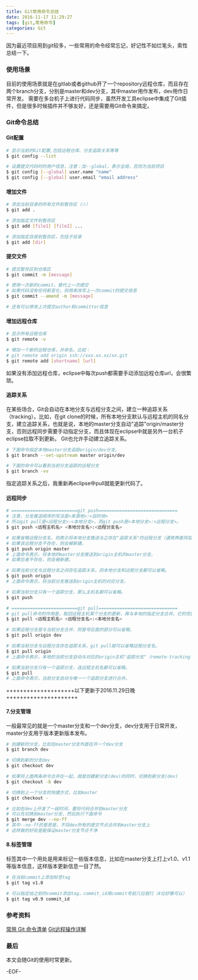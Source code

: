 ```yaml
---
title: Git常用命令总结
date: 2016-11-17 11:29:27
tags: [git,常用命令]
categories: Git
---
```

因为最近项目用到git较多，一些常用的命令经常忘记，好记性不如烂笔头，索性总结一下。
<!--more-->
### 使用场景
目前的使用场景就是在gitlab或者github开了一个repository远程仓库，而且存在两个branch分支，分别是master和dev分支，其中master用作发布，dev用作日常开发。
需要在多台机子上进行代码同步，虽然开发工具eclipse中集成了Git插件，但是很多时候插件并不够友好，还是需要用Git命令来搞定。
### Git命令总结
#### Git配置
```bash
# 显示当前的Git配置,包括远程仓库、分支追踪关系等等
$ git config --list

# 设置提交代码时的用户信息，注意：加--global，表示全局，否则为当前项目
$ git config [--global] user.name "name"
$ git config [--global] user.email "email address"
```

#### 增加文件
```bash
# 添加当前目录的所有文件到暂存区（☆）
$ git add .

# 添加指定文件到暂存区
$ git add [file1] [file2] ...

# 添加指定目录到暂存区，包括子目录
$ git add [dir]

```
#### 提交文件
```bash
# 提交暂存区到仓库区
$ git commit -m [message]

# 使用一次新的commit，替代上一次提交
# 如果代码没有任何新变化，则用来改写上一次commit的提交信息
$ git commit --amend -m [message]

# 还有可以修改上次提交author和committor信息
```
#### 增加远程仓库
```bash
# 显示所有远程仓库
$ git remote -v

# 增加一个新的远程仓库，并命名，比如：
# git remote add origin ssh://xxx.xx.xx/xx.git
$ git remote add [shortname] [url]

```
如果没有添加远程仓库，eclipse中每次push都需要手动添加远程仓库url，会很繁琐。

#### 追踪关系
在某些场合，Git会自动在本地分支与远程分支之间，建立一种追踪关系（tracking）。比如，在git clone的时候，所有本地分支默认与远程主机的同名分支，建立追踪关系，也就是说，本地的master分支自动"追踪"origin/master分支，否则远程同步需要手动指定分支，而且体现在eclipse中就是另外一台机子eclipse拉取不到更新。
Git也允许手动建立追踪关系。
```bash
# 下面命令指定本地master分支追踪origin/dev分支。
$ git branch --set-upstream master origin/dev

# 下面的命令可以看到当前分支追踪的远程分支
$ git branch -vv
```
指定追踪关系之后，我重新再eclipse中pull就能更新代码了。

#### 远程同步
```bash
# =========================git push==============================
# 注意，分支推送顺序的写法是<来源地>:<目的地>
# 所以git pull是<远程分支>:<本地分支>，而git push是<本地分支>:<远程分支>。
$ git push <远程主机名> <本地分支名>:<远程分支名>

# 如果省略远程分支名，则表示将本地分支推送与之存在"追踪关系"的远程分支（通常两者同名）
# 如果该远程分支不存在，则会被新建。
$ git push origin master
# 上面命令表示，将本地的master分支推送到origin主机的master分支。
# 如果后者不存在，则会被新建。

# 如果当前分支与远程分支之间存在追踪关系，则本地分支和远程分支都可以省略。
$ git push origin
# 上面命令表示，将当前分支推送到origin主机的对应分支。

# 如果当前分支只有一个追踪分支，那么主机名都可以省略。
$ git push

# =========================git pull==============================
# git pull命令的作用是，取回远程主机某个分支的更新，再与本地的指定分支合并。它的完整格式稍稍有点复杂。
$ git pull <远程主机名> <远程分支名>:<本地分支名>

# 如果远程分支是与当前分支合并，则冒号后面的部分可以省略。
$ git pull origin dev

# 如果当前分支与远程分支存在追踪关系，git pull就可以省略远程分支名。
$ git pull origin
# 上面命令表示，本地的当前分支自动与对应的origin主机"追踪分支"（remote-tracking branch）进行合并。

# 如果当前分支只有一个追踪分支，连远程主机名都可以省略。
$ git pull
# 上面命令表示，当前分支自动与唯一一个追踪分支进行合并。
```

++++++++++++++++++++以下更新于2016.11.29日晚+++++++++++++++++++++

#### 7.分支管理
一般最常见的就是一个master分支和一个dev分支，dev分支用于日常开发，master分支用于版本更新版本发布。
```bash
# 创建新的分支，比如在master分支外面在开一个dev分支
$ git branch dev

# 切换到新的分支dev
$ git checkout dev

# 如果将上面两条命令合并在一起，就是创建新分支(dev)的同时，切换到新分支(dev)
$ git checkout -b dev

# 切换到上一个分支的快捷方式，比如master
$ git checkout -

# 比如在dev上开发了一段时间，要将代码合并到master分支
# 可以先切换到master分支，然后执行下面命令
$ git merge dev --no-ff
# 其中--no-ff的意思是，不将dev所有的提交节点合并到master分支上
# 这样做的好处是能保证master分支节点干净
```

#### 8.标签管理
标签其中一个用处是用来标记一些版本信息，比如在master分支上打上v1.0、v1.1等版本信息，这样版本更新信息一目了然。
```bash
# 在当前commit上添加标签tag
$ git tag v1.0

# 可以指定给之前的commit添加tag，commit_id用commit号前几位就行（4位好像可以）
$ git tag v0.9 commit_id
```


### 参考资料
[常用 Git 命令清单](http://www.ruanyifeng.com/blog/2015/12/git-cheat-sheet.html)
[Git远程操作详解](http://www.ruanyifeng.com/blog/2014/06/git_remote.html)

### 最后
本文会随Git的使用时常更新。


-EOF-





